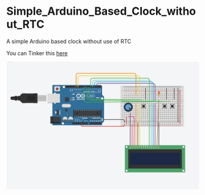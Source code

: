 # Simple_Arduino_Based_Clock_without_RTC
A simple Arduino based clock without use of RTC

You can Tinker this [here](https://www.tinkercad.com/things/kfesi3rftP4-clock-final/editel?sharecode=qMnOmpXw_n-tEphD3gwe3JEfNnMexJkxZ4qF36_kkI4)

<p align="center"><img src="https://github.com/shivamyadav37/Simple_Arduino_Based_Clock_without_RTC/blob/master/circuit3..png" /></p>
